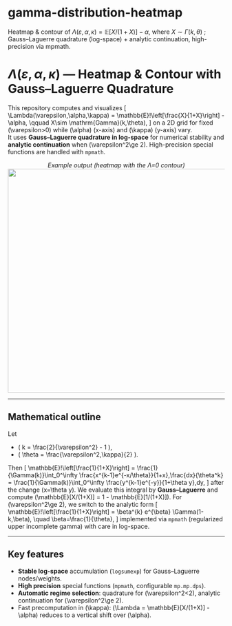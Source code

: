 # gamma-distribution-heatmap
Heatmap &amp; contour of $\Lambda(\varepsilon, \alpha, \kappa)=\mathbb E \left [X/(1+X) \right] - \alpha$, where $X\sim\Gamma(k, \theta)$ ; Gauss–Laguerre quadrature (log-space) + analytic continuation, high-precision via mpmath.

# $\Lambda(\varepsilon, \alpha, \kappa)$ — Heatmap & Contour with Gauss–Laguerre Quadrature

This repository computes and visualizes
\[
\Lambda(\varepsilon,\alpha,\kappa) = \mathbb{E}\!\left[\frac{X}{1+X}\right] - \alpha,
\qquad X\sim \mathrm{Gamma}(k,\theta),
\]
on a 2D grid for fixed \(\varepsilon>0\) while \(\alpha\) (x-axis) and \(\kappa\) (y-axis) vary.  
It uses **Gauss–Laguerre quadrature in log-space** for numerical stability and **analytic continuation** when \(\varepsilon^2\ge 2\). High-precision special functions are handled with `mpmath`.

<p align="center">
  <em>Example output (heatmap with the Λ=0 contour)</em><br/>
  <img src="output/example_lambda_heatmap.png" width="520"/>
</p>

---

## Mathematical outline

Let
- \( k = \frac{2}{\varepsilon^2} - 1 \),  
- \( \theta = \frac{\varepsilon^2\,\kappa}{2} \).

Then
\[
\mathbb{E}\!\left[\frac{1}{1+X}\right]
= \frac{1}{\Gamma(k)}\int_0^\infty \frac{x^{k-1}e^{-x/\theta}}{1+x}\,\frac{dx}{\theta^k}
= \frac{1}{\Gamma(k)}\int_0^\infty \frac{y^{k-1}e^{-y}}{1+\theta y}\,dy,
\]
after the change \(x=\theta y\). We evaluate this integral by **Gauss–Laguerre** and compute
\(\mathbb{E}[X/(1+X)] = 1 - \mathbb{E}[1/(1+X)]\). For \(\varepsilon^2\ge 2\), we switch to the analytic form
\[
\mathbb{E}\!\left[\frac{1}{1+X}\right] = \beta^{k} e^{\beta} \Gamma(1-k,\beta), \quad \beta=\frac{1}{\theta},
\]
implemented via `mpmath` (regularized upper incomplete gamma) with care in log-space.

---

## Key features
- **Stable log-space** accumulation (`logsumexp`) for Gauss–Laguerre nodes/weights.
- **High precision** special functions (`mpmath`, configurable `mp.mp.dps`).
- **Automatic regime selection**: quadrature for \(\varepsilon^2<2\), analytic continuation for \(\varepsilon^2\ge 2\).
- Fast precomputation in \(\kappa\): \(\Lambda = \mathbb{E}[X/(1+X)] - \alpha\) reduces to a vertical shift over \(\alpha\).

